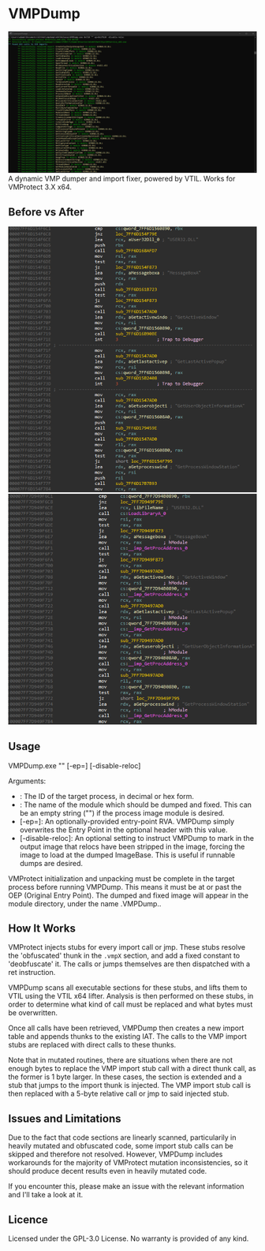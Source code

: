 # VMPDump
![alt text](https://raw.githubusercontent.com/0xnobody/vmpdump/master/screenshot.png "VMPDump")
 A dynamic VMP dumper and import fixer, powered by VTIL. Works for VMProtect 3.X x64.

## Before vs After
![alt text](https://raw.githubusercontent.com/0xnobody/vmpdump/master/before.png "Before")
![alt text](https://raw.githubusercontent.com/0xnobody/vmpdump/master/after.png "After")

## Usage
 VMPDump.exe <Target PID> "<Target Module>" [-ep=<Entry Point RVA>] [-disable-reloc]

 Arguments:
 * <Target PID>: The ID of the target process, in decimal or hex form.
 * <Target Module>: The name of the module which should be dumped and fixed. This can be an empty string ("") if the process image module is desired.
 * [-ep=<Entry Point RVA>]: An optionally-provided entry-point RVA. VMPDump simply overwrites the Entry Point in the optional header with this value.
 * [-disable-reloc]: An optional setting to instruct VMPDump to mark in the output image that relocs have been stripped in the image, forcing the image to load at the dumped ImageBase. This is useful if runnable dumps are desired.
 
 VMProtect initialization and unpacking must be complete in the target process before running VMPDump. This means it must be at or past the OEP (Original Entry Point).
 The dumped and fixed image will appear in the module directory, under the name <Module Name>.VMPDump.<Module Extension>.

## How It Works
 VMProtect injects stubs for every import call or jmp. These stubs resolve the 'obfuscated' thunk in the `.vmpX` section, and add a fixed constant to 'deobfuscate' it. The calls or jumps themselves are then dispatched with a ret instruction.

 VMPDump scans all executable sections for these stubs, and lifts them to VTIL using the VTIL x64 lifter. Analysis is then performed on these stubs, in order to determine what kind of call must be replaced and what bytes must be overwritten.

 Once all calls have been retrieved, VMPDump then creates a new import table and appends thunks to the existing IAT. The calls to the VMP import stubs are replaced with direct calls to these thunks.

 Note that in mutated routines, there are situations when there are not enough bytes to replace the VMP import stub call with a direct thunk call, as the former is 1 byte larger. In these cases, the section is extended and a stub that jumps to the import thunk is injected. The VMP import stub call is then replaced with a 5-byte relative call or jmp to said injected stub.

## Issues and Limitations
 Due to the fact that code sections are linearly scanned, particularily in heavily mutated and obfuscated code, some import stub calls can be skipped and therefore not resolved. However, VMPDump includes workarounds for the majority of VMProtect mutation inconsistencies, so it should produce decent results even in heavily mutated code.
 
 If you encounter this, please make an issue with the relevant information and I'll take a look at it.

## Licence
 Licensed under the GPL-3.0 License. No warranty is provided of any kind.